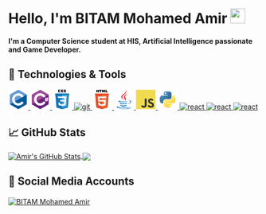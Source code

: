 # Hello, I'm BITAM Mohamed Amir <img src="https://raw.githubusercontent.com/MartinHeinz/MartinHeinz/master/wave.gif" width="30px" height="30px" />

#### I'm a Computer Science student at HIS, Artificial Intelligence passionate and Game Developer.

## 🔧 Technologies & Tools
<p align="left"><a href="https://www.cprogramming.com/" target="_blank" rel="noreferrer"> <img src="https://raw.githubusercontent.com/devicons/devicon/master/icons/c/c-original.svg" alt="c" width="40" height="40"/> </a> <a href="https://www.w3schools.com/cs/" target="_blank" rel="noreferrer"> <img src="https://raw.githubusercontent.com/devicons/devicon/master/icons/csharp/csharp-original.svg" alt="csharp" width="40" height="40"/> </a> <a href="https://www.w3schools.com/css/" target="_blank" rel="noreferrer"> <img src="https://raw.githubusercontent.com/devicons/devicon/master/icons/css3/css3-original-wordmark.svg" alt="css3" width="40" height="40"/> </a> <a href="https://git-scm.com/" target="_blank" rel="noreferrer"> <img src="https://www.vectorlogo.zone/logos/git-scm/git-scm-icon.svg" alt="git" width="40" height="40"/> </a>  <a href="https://www.w3.org/html/" target="_blank" rel="noreferrer"> <img src="https://raw.githubusercontent.com/devicons/devicon/master/icons/html5/html5-original-wordmark.svg" alt="html5" width="40" height="40"/> </a> <a href="https://www.java.com" target="_blank" rel="noreferrer"> <img src="https://raw.githubusercontent.com/devicons/devicon/master/icons/java/java-original.svg" alt="java" width="40" height="40"/> </a> <a href="https://developer.mozilla.org/en-US/docs/Web/JavaScript" target="_blank" rel="noreferrer"> <img src="https://raw.githubusercontent.com/devicons/devicon/master/icons/javascript/javascript-original.svg" alt="javascript" width="40" height="40"/> </a> </a> <a href="https://www.python.org" target="_blank" rel="noreferrer"> <img src="https://raw.githubusercontent.com/devicons/devicon/master/icons/python/python-original.svg" alt="python" width="40" height="40"/> </a> <a href="https://fr.react.dev/" target="_blank" rel="noreferrer"> <img src="https://upload.wikimedia.org/wikipedia/commons/a/a7/React-icon.svg" alt="react" width="40" height="40"/> </a>  </a> <a href="https://getbootstrap.com/" target="_blank" rel="noreferrer"> <img src="https://upload.wikimedia.org/wikipedia/commons/thumb/b/b2/Bootstrap_logo.svg/768px-Bootstrap_logo.svg.png" alt="react" width="40" height="40"/> </a> <a href="https://unity.com/" target="_blank" rel="noreferrer"> <img src="https://img.icons8.com/ios_filled/200/FFFFFF/unity.png" alt="react" height="40"/> </a> </p>


## &#x1f4c8; GitHub Stats

<a href="https://github.com/Amir-Bitam.git">
  <img align="center" src="https://github-readme-stats.vercel.app/api?username=Amir-Bitam&hide_border=true&count_private=true&show_icons=true&theme=gotham" alt="Amir's GitHub Stats" />
</a>
<a href="https://github.com/Amir-Bitam/Amir-Bitam.git">
  <img align="center" src="https://github-readme-stats.vercel.app/api/top-langs/?username=Amir-Bitam&hide_border=true&count_private=true&show_icons=true&theme=gotham&langs_count=3" />
</a>


## 📲 Social Media Accounts

<p align="left">
<a href="https://www.linkedin.com/in/mohamed-amir-bitam-017b07202/" target="blank"><img align="center" src="https://raw.githubusercontent.com/rahuldkjain/github-profile-readme-generator/master/src/images/icons/Social/linked-in-alt.svg" alt="BITAM Mohamed Amir" height="30" width="40" /></a>
</p>

